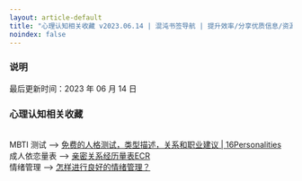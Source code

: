 ```yaml
---
layout: article-default
title: "心理认知相关收藏 v2023.06.14 | 混沌书签导航 | 提升效率/分享优质信息/资源收藏"
noindex: false
---
```


<article>
    <h3>说明</h3>
    最后更新时间：2023 年 06 月 14 日
    <h3>心理认知相关收藏</h3>
    <br>MBTI 测试 --> <a target="_blank" rel="noopener nofollow" href="https://www.16personalities.com/ch">免费的人格测试，类型描述，关系和职业建议 | 16Personalities</a>
    <br>成人依恋量表 --> <a target="_blank" rel="noopener nofollow" href="https://www.psy525.cn/ceshi/84333.html">亲密关系经历量表ECR</a>
    <br>情绪管理 --> <a target="_blank" rel="noopener nofollow" href="https://daily.zhihu.com/story/9761889">怎样进行良好的情绪管理？</a>
    <!-- <br> <a target="_blank" rel="noopener nofollow" href=""></a> -->
</article>